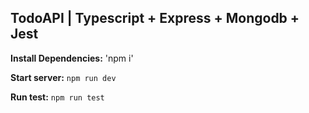 ## TodoAPI | Typescript + Express + Mongodb + Jest

**Install Dependencies:** 'npm i' 

**Start server:** `npm run dev`

**Run test:** `npm run test`